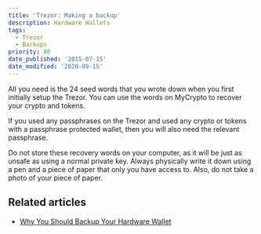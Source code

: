 ```yaml
---
title: 'Trezor: Making a backup'
description: Hardware Wallets
tags:
  - Trezor
  - Backups
priority: 80
date_published: '2015-07-15'
date_modified: '2020-09-15'
---
```


All you need is the 24 seed words that you wrote down when you first initially setup the Trezor. You can use the words on MyCrypto to recover your crypto and tokens.

If you used any passphrases on the Trezor and used any crypto or tokens with a passphrase protected wallet, then you will also need the relevant passphrase.

Do not store these recovery words on your computer, as it will be just as unsafe as using a normal private key. Always physically write it down using a pen and a piece of paper that only you have access to. Also, do not take a photo of your piece of paper.

## Related articles

* [Why You Should Backup Your Hardware Wallet](/staying-safe/why-you-should-backup-your-hardware-wallet)
